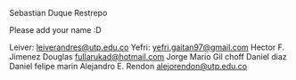 Sebastian Duque Restrepo

Please add your name :D

Leiver: leiverandres@utp.edu.co
Yefri: yefri.gaitan97@gmail.com
Hector F. Jimenez
Douglas fullarukad@hotmail.com
Jorge Mario Gil
choff
Daniel diaz
Daniel felipe marin
Alejandro E. Rendon <alejorendon@utp.edu.co>
